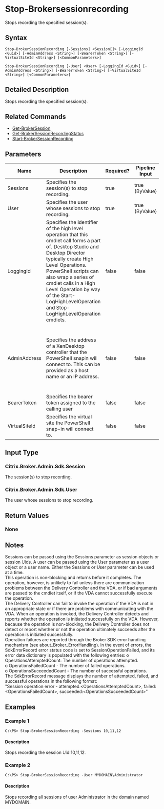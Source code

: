﻿
# Stop-Brokersessionrecording
Stops recording the specified session(s).
## Syntax
```
Stop-BrokerSessionRecording [-Sessions] <Session[]> [-LoggingId <Guid>] [-AdminAddress <String>] [-BearerToken <String>] [-VirtualSiteId <String>] [<CommonParameters>]

Stop-BrokerSessionRecording [-User] <User> [-LoggingId <Guid>] [-AdminAddress <String>] [-BearerToken <String>] [-VirtualSiteId <String>] [<CommonParameters>]
```
## Detailed Description
Stops recording the specified session(s).


## Related Commands

* [Get-BrokerSession](./Get-BrokerSession/)
* [Get-BrokerSessionRecordingStatus](./Get-BrokerSessionRecordingStatus/)
* [Start-BrokerSessionRecording](./Start-BrokerSessionRecording/)
## Parameters
| Name   | Description | Required? | Pipeline Input | Default Value |
| --- | --- | --- | --- | --- |
| Sessions | Specifies the session(s) to stop recording. | true | true (ByValue) |  |
| User | Specifies the user whose sessions to stop recording. | true | true (ByValue) |  |
| LoggingId | Specifies the identifier of the high level operation that this cmdlet call forms a part of. Desktop Studio and Desktop Director typically create High Level Operations. PowerShell scripts can also wrap a series of cmdlet calls in a High Level Operation by way of the Start-LogHighLevelOperation and Stop-LogHighLevelOperation cmdlets. | false | false |  |
| AdminAddress | Specifies the address of a XenDesktop controller that the PowerShell snapin will connect to. This can be provided as a host name or an IP address. | false | false | Localhost. Once a value is provided by any cmdlet, this value will become the default. |
| BearerToken | Specifies the bearer token assigned to the calling user | false | false |  |
| VirtualSiteId | Specifies the virtual site the PowerShell snap-in will connect to. | false | false |  |

## Input Type

### Citrix.Broker.Admin.Sdk.Session
The session(s) to stop recording.
### Citrix.Broker.Admin.Sdk.User
The user whose sessions to stop recording.
## Return Values

### None

## Notes
Sessions can be passed using the Sessions parameter as session objects or session Uids. A user can be passed using the User parameter as a user object or a user name. Either the Sessions or User parameter can be used at a time.<br>    This operation is non-blocking and returns before it completes. The operation, however, is unlikely to fail unless there are communication problems between the Delivery Controller and the VDA, or if bad arguments are passed to the cmdlet itself, or if the VDA cannot successfully execute the operation.<br>    The Delivery Controller can fail to invoke the operation if the VDA is not in an appropriate state or if there are problems with communicating with the VDA. When an operation is invoked, the Delivery Controller detects and reports whether the operation is initiated successfully on the VDA. However, because the operation is non-blocking, the Delivery Controller does not detect or report whether or not the operation ultimately succeeds after the operation is initiated successfully.<br>    Operation failures are reported through the Broker SDK error handling mechanism (see about\_Broker\_ErrorHandling). In the event of errors, the SdkErrorRecord error status code is set to SessionOperationFailed, and its error data dictionary is populated with the following entries: o OperationsAttemptedCount: The number of operations attempted.<br>    o OperationsFailedCount - The number of failed operations.<br>    o OperationsSucceededCount - The number of successful operations.<br>    The SdkErrorRecord message displays the number of attempted, failed, and successful operations in the following format:<br>    "Session operation error - attempted:&lt;OperationsAttemptedCount&gt;, failed:&lt;OperationsFailedCount&gt;, succeeded:&lt;OperationsSucceededCount&gt;"
## Examples

### Example 1
```
C:\PS> Stop-BrokerSessionRecording -Sessions 10,11,12
```
#### Description
Stops recording the session Uid 10,11,12.
### Example 2
```
C:\PS> Stop-BrokerSessionRecording -User MYDOMAIN\Administrator
```
#### Description
Stops recording all sessions of user Administrator in the domain named MYDOMAIN.

